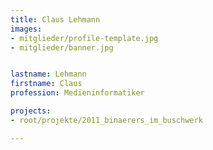 ```yaml
---
title: Claus Lehmann
images:
- mitglieder/profile-template.jpg
- mitglieder/banner.jpg


lastname: Lehmann
firstname: Claus
profession: Medieninformatiker

projects:
- root/projekte/2011_binaerers_im_buschwerk

---
```


